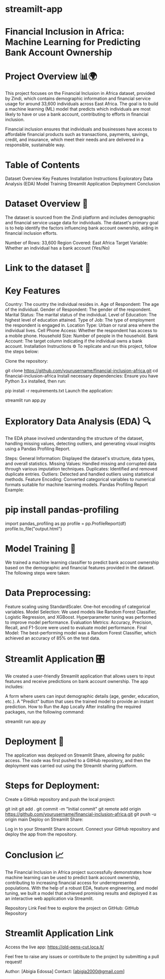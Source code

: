 # streamilt-app
# Financial Inclusion in Africa: Machine Learning for Predicting Bank Account Ownership
# Project Overview 📊🌍
This project focuses on the Financial Inclusion in Africa dataset, provided by Zindi, which contains demographic information and financial service usage for around 33,600 individuals across East Africa. The goal is to build a machine learning (ML) model that predicts which individuals are most likely to have or use a bank account, contributing to efforts in financial inclusion.

Financial inclusion ensures that individuals and businesses have access to affordable financial products such as transactions, payments, savings, credit, and insurance, which meet their needs and are delivered in a responsible, sustainable way.

# Table of Contents
Dataset Overview
Key Features
Installation Instructions
Exploratory Data Analysis (EDA)
Model Training
Streamlit Application
Deployment
Conclusion
# Dataset Overview 📑
The dataset is sourced from the Zindi platform and includes demographic and financial service usage data for individuals. The dataset's primary goal is to help identify the factors influencing bank account ownership, aiding in financial inclusion efforts.

Number of Rows: 33,600
Region Covered: East Africa
Target Variable: Whether an individual has a bank account (Yes/No)
# Link to the dataset 📂

# Key Features
Country: The country the individual resides in.
Age of Respondent: The age of the individual.
Gender of Respondent: The gender of the respondent.
Marital Status: The marital status of the individual.
Level of Education: The highest level of education attained.
Type of Job: The type of employment the respondent is engaged in.
Location Type: Urban or rural area where the individual lives.
Cell Phone Access: Whether the respondent has access to a mobile phone.
Household Size: Number of people in the household.
Bank Account: The target column indicating if the individual owns a bank account.
Installation Instructions ⚙️
To replicate and run this project, follow the steps below:

Clone the repository:

git clone https://github.com/yourusername/financial-inclusion-africa.git
cd financial-inclusion-africa
Install necessary dependencies: Ensure you have Python 3.x installed, then run:

pip install -r requirements.txt
Launch the application:

streamlit run app.py
# Exploratory Data Analysis (EDA) 🔍
The EDA phase involved understanding the structure of the dataset, handling missing values, detecting outliers, and generating visual insights using a Pandas Profiling Report.

Steps:
General Information: Displayed the dataset's structure, data types, and overall statistics.
Missing Values: Handled missing and corrupted data through various imputation techniques.
Duplicates: Identified and removed duplicate entries.
Outliers: Detected and handled outliers using statistical methods.
Feature Encoding: Converted categorical variables to numerical formats suitable for machine learning models.
Pandas Profiling Report Example:

# pip install pandas-profiling
import pandas_profiling as pp
profile = pp.ProfileReport(df)
profile.to_file("output.html")
# Model Training 🧠
We trained a machine learning classifier to predict bank account ownership based on the demographic and financial features provided in the dataset. The following steps were taken:

# Data Preprocessing:
Feature scaling using StandardScaler.
One-hot encoding of categorical variables.
Model Selection:
We used models like Random Forest Classifier, Logistic Regression, and XGBoost.
Hyperparameter tuning was performed to improve model performance.
Evaluation Metrics:
Accuracy, Precision, Recall, and F1-Score were used to evaluate model performance.
Final Model: The best-performing model was a Random Forest Classifier, which achieved an accuracy of 85% on the test data.
# Streamlit Application 🎛️
We created a user-friendly Streamlit application that allows users to input features and receive predictions on bank account ownership. The app includes:

A form where users can input demographic details (age, gender, education, etc.).
A "Predict" button that uses the trained model to provide an instant prediction.
How to Run the App Locally
After installing the required packages, run the following command:

streamlit run app.py
# Deployment 🚀
The application was deployed on Streamlit Share, allowing for public access. The code was first pushed to a GitHub repository, and then the deployment was carried out using the Streamlit sharing platform.

# Steps for Deployment:
Create a GitHub repository and push the local project:

git init
git add .
git commit -m "Initial commit"
git remote add origin https://github.com/yourusername/financial-inclusion-africa.git
git push -u origin main
Deploy on Streamlit Share:

Log in to your Streamlit Share account.
Connect your GitHub repository and deploy the app from the repository.
# Conclusion 📈
The Financial Inclusion in Africa project successfully demonstrates how machine learning can be used to predict bank account ownership, contributing to increasing financial access for underrepresented populations. With the help of a robust EDA, feature engineering, and model tuning, we built a model that achieved promising results and deployed it as an interactive web application via Streamlit.

Repository Link
Feel free to explore the project on GitHub: GitHub Repository

# Streamlit Application Link
Access the live app: https://old-pens-cut.loca.lt/

Feel free to raise any issues or contribute to the project by submitting a pull request!

Author: [Abigia Edossa]
Contact: [abigia2000@gmail.com]
